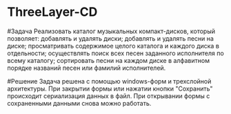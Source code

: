 # ThreeLayer-CD

#Задача
Реализовать каталог музыкальных компакт-дисков, который позволяет: добавлять и
удалять диски; добавлять и удалять песни на диске; просматривать содержимое целого
каталога и каждого диска в отдельности; осуществлять поиск всех песен заданного
исполнителя по всему каталогу; сортировать песни на каждом диске в алфавитном
порядке названий песен или фамилий исполнителей.

#Решение
Задача решена с помощью windows-форм и трехслойной архитектуры. При закрытии формы или нажатии кнопки "Сохранить" происходит сериализация данных в файл. При открывании формы с сохраненными данными снова можно работать.
